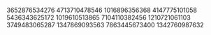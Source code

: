3652876534276
4713710478546
1016896356368
4147775101058
5436343625172
1019610513865
7104110382456
1210721061103
3749483065287
1347869093563
7863445673400
1342760987632